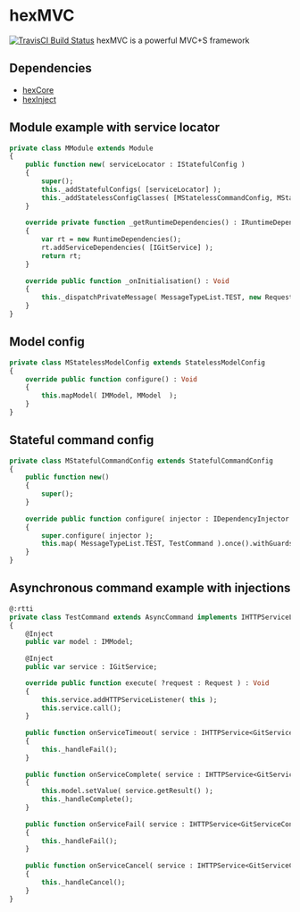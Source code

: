# hexMVC

[![TravisCI Build Status](https://travis-ci.org/DoclerLabs/hexMVC.svg?branch=master)](https://travis-ci.org/DoclerLabs/hexMVC)
hexMVC is a powerful MVC+S framework

## Dependencies

* [hexCore](https://github.com/DoclerLabs/hexCore)
* [hexInject](https://github.com/DoclerLabs/hexInject)
	
	
## Module example with service locator
```haxe
private class MModule extends Module
{
	public function new( serviceLocator : IStatefulConfig )
	{
		super();
		this._addStatefulConfigs( [serviceLocator] );
		this._addStatelessConfigClasses( [MStatelessCommandConfig, MStatelessModelConfig] );
	}
	
	override private function _getRuntimeDependencies() : IRuntimeDependencies
	{
		var rt = new RuntimeDependencies();
		rt.addServiceDependencies( [IGitService] );
		return rt;
	}
	
	override public function _onInitialisation() : Void 
	{
		this._dispatchPrivateMessage( MessageTypeList.TEST, new Request( [new ExecutionPayload( something, ISomething )] ) );
	}
}
```
	
## Model config
```haxe
private class MStatelessModelConfig extends StatelessModelConfig
{
	override public function configure() : Void 
	{
		this.mapModel( IMModel, MModel  );
	}
}
```


## Stateful command config
```haxe
private class MStatefulCommandConfig extends StatefulCommandConfig
{
	public function new()
	{
		super();
	}
	
	override public function configure( injector : IDependencyInjector ) : Void
	{
		super.configure( injector );
		this.map( MessageTypeList.TEST, TestCommand ).once().withGuards( MyGuardClass ).withCompleteHandlers([ function( e : AsyncCommandEvent ){ trace( e ); } ]);
	}
}
```


## Asynchronous command example with injections
```haxe
@:rtti
private class TestCommand extends AsyncCommand implements IHTTPServiceListener<GitServiceConfiguration>
{
	@Inject
    public var model : IMModel;
	
	@Inject
    public var service : IGitService;

    override public function execute( ?request : Request ) : Void
    {
		this.service.addHTTPServiceListener( this );
		this.service.call();
    }
	
	public function onServiceTimeout( service : IHTTPService<GitServiceConfiguration> ) : Void 
	{
		this._handleFail();
	}
	
	public function onServiceComplete( service : IHTTPService<GitServiceConfiguration> ) : Void 
	{
		this.model.setValue( service.getResult() );
		this._handleComplete();
	}
	
	public function onServiceFail( service : IHTTPService<GitServiceConfiguration> ) : Void 
	{
		this._handleFail();
	}
	
	public function onServiceCancel( service : IHTTPService<GitServiceConfiguration> ) : Void 
	{
		this._handleCancel();
	}
}
```